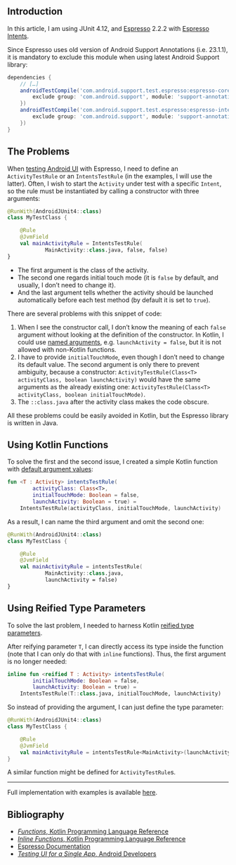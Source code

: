 ## Introduction

In this article, I am using JUnit&nbsp;4.12,
and [Espresso](https://google.github.io/android-testing-support-library/docs/espresso/index.html)&nbsp;2.2.2
with [Espresso Intents](https://google.github.io/android-testing-support-library/docs/espresso/intents/index.html).

Since Espresso uses old version of Android Support Annotations (i.e.&nbsp;23.1.1),
it is mandatory to exclude this module when using latest Android Support library:

```gradle
dependencies {
    // […]
    androidTestCompile('com.android.support.test.espresso:espresso-core:2.2.2', {
        exclude group: 'com.android.support', module: 'support-annotations'
    })
    androidTestCompile('com.android.support.test.espresso:espresso-intents:2.2.2', {
        exclude group: 'com.android.support', module: 'support-annotations'
    })
}
```

## The Problems

When [testing Android UI](https://developer.android.com/training/testing/ui-testing/espresso-testing.html)
with Espresso, I need to define an `ActivityTestRule` or an `IntentsTestRule`
(in the examples, I will use the latter). Often, I wish to start the `Activity`
under test with a specific `Intent`, so the rule must be instantiated by calling
a constructor with three arguments:

```kotlin
@RunWith(AndroidJUnit4::class)
class MyTestClass {

    @Rule
    @JvmField
    val mainActivityRule = IntentsTestRule(
            MainActivity::class.java, false, false)
}
```

* The first argument is the class of the activity.
* The second one regards initial touch mode (it is `false` by default,
  and usually, I don’t need to change it).
* And the last argument tells whether the activity should be launched
  automatically before each test method
  (by default it is set to `true`).

There are several problems with this snippet of code:

1. When I see the constructor call, I don’t know the meaning of each `false`
  argument without looking at the definition of the constructor. In Kotlin,
  I could use [named arguments](https://kotlinlang.org/docs/reference/functions.html#named-arguments),
  e.g. `launchActivity = false`, but it is not allowed with non-Kotlin functions.
2. I have to provide `initialTouchMode`, even though I don’t need to change
  its default value. The second argument is only there to prevent ambiguity,
  because a constructor:
  `ActivityTestRule(Class<T> activityClass, boolean launchActivity)`
  would have the same arguments as the already existing one:
  `ActivityTestRule(Class<T> activityClass, boolean initialTouchMode)`.
3. The `::class.java` after the activity class makes the code obscure.

All these problems could be easily avoided in Kotlin, but the Espresso library
is written in Java.

## Using Kotlin Functions

To solve the first and the second issue, I created a simple Kotlin function with
[default argument values](https://kotlinlang.org/docs/reference/functions.html#default-arguments):

```kotlin
fun <T : Activity> intentsTestRule(
        activityClass: Class<T>,
        initialTouchMode: Boolean = false,
        launchActivity: Boolean = true) =
    IntentsTestRule(activityClass, initialTouchMode, launchActivity)
```

As a result, I can name the third argument and omit the second one:

```kotlin
@RunWith(AndroidJUnit4::class)
class MyTestClass {

    @Rule
    @JvmField
    val mainActivityRule = intentsTestRule(
            MainActivity::class.java,
            launchActivity = false)
}
```

## Using Reified Type Parameters

To solve the last problem, I needed to harness Kotlin
[reified type parameters](https://kotlinlang.org/docs/reference/inline-functions.html#reified-type-parameters).

After reifying parameter&nbsp;`T`, I can directly access its type inside
the function (note that I can only do that with `inline` functions). Thus,
the first argument is no longer needed:

```kotlin
inline fun <reified T : Activity> intentsTestRule(
        initialTouchMode: Boolean = false,
        launchActivity: Boolean = true) =
    IntentsTestRule(T::class.java, initialTouchMode, launchActivity)
```

So instead of providing the argument, I can just define the type parameter:

```kotlin
@RunWith(AndroidJUnit4::class)
class MyTestClass {

    @Rule
    @JvmField
    val mainActivityRule = intentsTestRule<MainActivity>(launchActivity = false)
}
```

A similar function might be defined for `ActivityTestRule`s.

---

Full implementation with examples is available [here](https://gist.github.com/sczerwinski/bcd7e38a02638c249878b78b2e9e6cd0).

## Bibliography

* [_Functions_, Kotlin Programming Language Reference](https://kotlinlang.org/docs/reference/functions.html)
* [_Inline Functions_, Kotlin Programming Language Reference](https://kotlinlang.org/docs/reference/inline-functions.html)
* [Espresso Documentation](https://google.github.io/android-testing-support-library/docs/espresso/index.html)
* [_Testing UI for a Single App_, Android Developers](https://developer.android.com/training/testing/ui-testing/espresso-testing.html)
